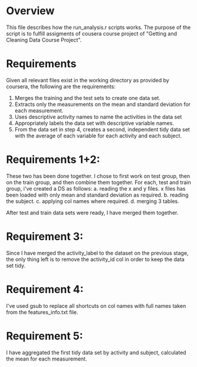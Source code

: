 
# Overview
This file describes how the run_analysis.r scripts works.
The purpose of the script is to fulfill assigments of cousera course project of "Getting and Cleaning Data Course Project".

# Requirements
Given all relevant files exist in the working directory as provided by coursera, the following are the requirements:
1. Merges the training and the test sets to create one data set.
2. Extracts only the measurements on the mean and standard deviation for each measurement.
3. Uses descriptive activity names to name the activities in the data set
4. Appropriately labels the data set with descriptive variable names.
5. From the data set in step 4, creates a second, independent tidy data set with the average of each variable for each activity and each subject.


# Requirements 1+2:
These two has been done together. I chose to first work on test group, then on the train group, and then combine them together.
For each, test and train group, i've created a DS as follows:
a. reading the x and y files. x files has been loaded with only mean and standard deviation as required.
b. reading the subject.
c. applying col names where required.
d. merging 3 tables.

After test and train data sets were ready, I have merged them together.

# Requirement 3:
Since I have merged the activity_label to the dataset on the previous stage, the only thing left is to remove the activity_id col in order to keep the data set tidy.

# Requirement 4:
I've used gsub to replace all shortcuts on col names with full names taken from the features_info.txt file.

# Requirement 5:
I have aggregated the first tidy data set by activity and subject, calculated the mean for each measurement.
